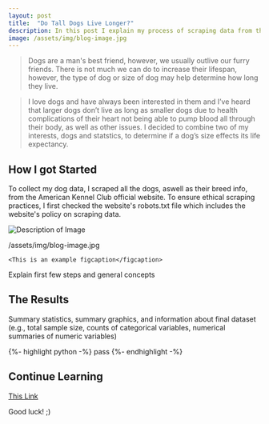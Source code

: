 ```yaml
---
layout: post
title:  "Do Tall Dogs Live Longer?"
description: In this post I explain my process of scraping data from the web while exploring the question of how height effects a dog's life expectancy.
image: /assets/img/blog-image.jpg
---
```



<blockquote> Dogs are a man's best friend, however, we usually outlive our furry friends. There is not much we can do to increase their lifespan, however, the type of dog or size of dog may help determine how long they live. </blockquote>
  
  
<blockquote> I love dogs and have always been interested in them and I’ve heard that larger dogs don’t live as long as smaller dogs due to health complications of their heart not being able to pump blood all through their body, as well as other issues. I decided to combine two of my interests, dogs and statstics, to determine if a dog’s size effects its life expectancy.</a>  </blockquote>

  

## How I got Started

To collect my dog data, I scraped all the dogs, aswell as their breed info, from the American Kennel Club official website. To ensure ethical scraping practices, I first checked the website's robots.txt file which includes the website's policy on scraping data. 

![Description of Image](/assets/img/blog-image.jpg)

/assets/img/blog-image.jpg

	<This is an example figcaption</figcaption>

Explain first few steps and general concepts

## The Results

Summary statistics, summary graphics, and information about final dataset (e.g., total sample size, counts of categorical variables, numerical summaries of numeric variables)


{%- highlight python -%}
pass
{%- endhighlight -%}

## Continue Learning

[This Link]([https://www.akc.org/dog-breeds/](https://www.geeksforgeeks.org/selenium-python-tutorial/))


Good luck! ;)
